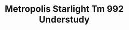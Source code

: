 ---
title: Metropolis Starlight Tm 992 Understudy
designer: To Market
image_primary: img/Starlight_understudy-tm992_S.jpg
href: https://www.tomkt.com/atmosphere-metropolis-swatches
description: "Straight%20Edge%20Tile%3A%2038%22%20x%2038%22%20Interlocking%20Tile%3A%2037%22%20x%2037%22"
tags: 
  - to-market
  - rubber-flooring-metropolis
category: rubber-flooring-metropolis
subtitle: 
manufacturer: ToMarket
slug: /manufacturers/to-market/rubber-flooring-metropolis/to-market-metropolis-starlight-tm-992-understudy
---